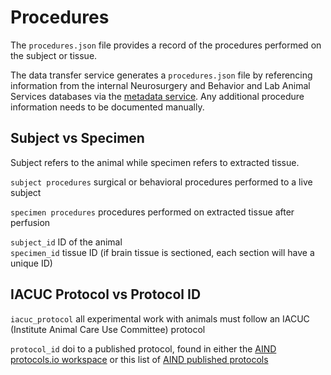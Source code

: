 # Procedures

The `procedures.json` file provides a record of the procedures performed on the subject or tissue. 

The data transfer service generates a `procedures.json` file by referencing information from the internal Neurosurgery and Behavior and Lab Animal Services databases via the [metadata service](http://aind-metadata-service/). Any additional procedure information needs to be documented manually. 

## Subject vs Specimen 

Subject refers to the animal while specimen refers to extracted tissue. 

`subject procedures` surgical or behavioral procedures performed to a live subject  

`specimen procedures` procedures performed on extracted tissue after perfusion  

`subject_id` ID of the animal  
`specimen_id` tissue ID (if brain tissue is sectioned, each section will have a unique ID)

## IACUC Protocol vs Protocol ID 

`iacuc_protocol` all experimental work with animals must follow an IACUC (Institute Animal Care Use Committee) protocol 

`protocol_id` doi to a published protocol, found in either the [AIND protocols.io workspace](https://www.protocols.io/workspaces/allen-institute-for-neural-dynamics) or this list of [AIND published protocols](https://app.smartsheet.com/sheets/3XQgWWrXW3mh46xmXCw5Q9GfqQmmP4xwF9Cjfqg1?view=grid) 
